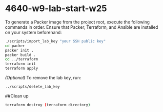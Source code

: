 # 4640-w9-lab-start-w25

To generate a Packer image from the project root, execute the following commands in order. Ensure that Packer, Terraform, and Ansible are installed on your system beforehand:

```bash
./scripts/import_lab_key "your SSH public key"
cd packer
packer init .
packer build .
cd ../terraform
terraform init
terraform apply
```

*(Optional)* To remove the lab key, run:
```bash
../scripts/delete_lab_key
```

##Clean up

```bash
terraform destroy (terraform directory)
```
